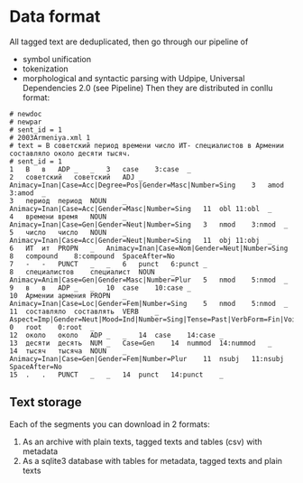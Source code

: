 # Data format

All tagged text are deduplicated, then go through our pipeline of
 - symbol unification
 - tokenization 
 - morphological and syntactic parsing with Udpipe, Universal Dependencies 2.0
 (see Pipeline)
Then they are distributed in conllu format:

```
# newdoc
# newpar
# sent_id = 1
# 2003Armeniya.xml 1
# text = В советский период времени число ИТ- специалистов в Армении составляло около десяти тысяч.
# sent_id = 1
1	В	в	ADP	_	_	3	case	3:case	_
2	советский	советский	ADJ	_	Animacy=Inan|Case=Acc|Degree=Pos|Gender=Masc|Number=Sing	3	amod	3:amod	_
3	период	период	NOUN	_	Animacy=Inan|Case=Acc|Gender=Masc|Number=Sing	11	obl	11:obl	_
4	времени	время	NOUN	_	Animacy=Inan|Case=Gen|Gender=Neut|Number=Sing	3	nmod	3:nmod	_
5	число	число	NOUN	_	Animacy=Inan|Case=Acc|Gender=Neut|Number=Sing	11	obj	11:obj	_
6	ИТ	ит	PROPN	_	Animacy=Inan|Case=Nom|Gender=Neut|Number=Sing	8	compound	8:compound	SpaceAfter=No
7	-	-	PUNCT	_	_	6	punct	6:punct	_
8	специалистов	специалист	NOUN	_	Animacy=Anim|Case=Gen|Gender=Masc|Number=Plur	5	nmod	5:nmod	_
9	в	в	ADP	_	_	10	case	10:case	_
10	Армении	армения	PROPN	_	Animacy=Inan|Case=Loc|Gender=Fem|Number=Sing	5	nmod	5:nmod	_
11	составляло	составлять	VERB	_	Aspect=Imp|Gender=Neut|Mood=Ind|Number=Sing|Tense=Past|VerbForm=Fin|Voice=Act	0	root	0:root	_
12	около	около	ADP	_	_	14	case	14:case	_
13	десяти	десять	NUM	_	Case=Gen	14	nummod	14:nummod	_
14	тысяч	тысяча	NOUN	_	Animacy=Inan|Case=Gen|Gender=Fem|Number=Plur	11	nsubj	11:nsubj	SpaceAfter=No
15	.	.	PUNCT	_	_	14	punct	14:punct	_

```

## Text storage
Each of the segments you can download in 2 formats:
1. As an archive with plain texts, tagged texts and tables (csv) with metadata 
2. As a sqlite3 database with tables for metadata, tagged texts and plain texts
